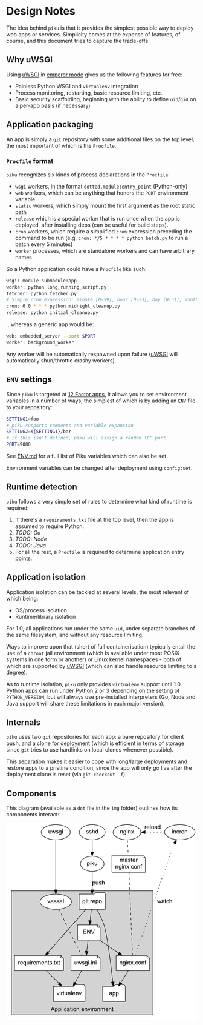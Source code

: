 # Design Notes

The idea behind `piku` is that it provides the simplest possible way to deploy web apps or services. Simplicity comes at the expense of features, of course, and this document tries to capture the trade-offs.

## Why uWSGI

Using [uWSGI][uwsgi] in [emperor mode][emperor] gives us the following features for free:

* Painless Python WSGI and `virtualenv` integration
* Process monitoring, restarting, basic resource limiting, etc.
* Basic security scaffolding, beginning with the ability to define `uid`/`gid` on a per-app basis (if necessary)

## Application packaging

An app is simply a `git` repository with some additional files on the top level, the most important of which is the `Procfile`.

### `Procfile` format

`piku` recognizes six kinds of process declarations in the `Procfile`:

* `wsgi` workers, in the format `dotted.module:entry_point` (Python-only)
* `web` workers, which can be anything that honors the `PORT` environment variable
* `static` workers, which simply mount the first argument as the root static path
* `release` which is a special worker that is run once when the app is deployed, after installing deps (can be useful for build steps).
* `cron` workers, which require a simplified `cron` expression preceding the command to be run (e.g. `cron: */5 * * * * python batch.py` to run a batch every 5 minutes)
* `worker` processes, which are standalone workers and can have arbitrary names

So a Python application could have a `Procfile` like such:

```bash
wsgi: module.submodule:app
worker: python long_running_script.py 
fetcher: python fetcher.py
# Simple cron expression: minute [0-59], hour [0-23], day [0-31], month [1-12], weekday [1-7] (starting Monday, no ranges allowed on any field)
cron: 0 0 * * * python midnight_cleanup.py
release: python initial_cleanup.py
```

...whereas a generic app would be:

```bash
web: embedded_server --port $PORT
worker: background_worker
```

Any worker will be automatically respawned upon failure ([uWSGI][uwsgi] will automatically shun/throttle crashy workers).

## `ENV` settings

Since `piku` is targeted at [12 Factor apps][12f], it allows you to set environment variables in a number of ways, the simplest of which is by adding an `ENV` file to your repository:

```bash
SETTING1=foo
# piku supports comments and variable expansion
SETTING2=${SETTING1}/bar
# if this isn't defined, piku will assign a random TCP port
PORT=9080
```

See [ENV.md](./ENV.md) for a full list of Piku variables which can also be set.

Environment variables can be changed after deployment using `config:set`.

## Runtime detection

`piku` follows a very simple set of rules to determine what kind of runtime is required:

1. If there's a `requirements.txt` file at the top level, then the app is assumed to require Python.
2. _TODO: Go_
3. _TODO: Node_
4. _TODO: Java_
2. For all the rest, a `Procfile` is required to determine application entry points. 


## Application isolation

Application isolation can be tackled at several levels, the most relevant of which being:

* OS/process isolation
* Runtime/library isolation

For 1.0, all applications run under the same `uid`, under separate branches of the same filesystem, and without any resource limiting.

Ways to improve upon that (short of full containerisation) typically entail the use of a `chroot` jail environment (which is available under most POSIX systems in one form or another) or Linux kernel namespaces - both of which are supported by [uWSGI][uwsgi] (which can also handle resource limiting to a degree).

As to runtime isolation, `piku` only provides `virtualenv` support until 1.0. Python apps can run under Python 2 or 3 depending on the setting of `PYTHON_VERSION`, but will always use pre-installed interpreters (Go, Node and Java support will share these limitations in each major version).

## Internals

`piku` uses two `git` repositories for each app: a bare repository for client push, and a clone for deployment (which is efficient in terms of storage since `git` tries to use hardlinks on local clones whenever possible).

This separation makes it easier to cope with long/large deployments and restore apps to a pristine condition, since the app will only go live after the deployment clone is reset (via `git checkout -f`).

## Components

This diagram (available as a `dot` file in the `img` folder) outlines how its components interact:

![](../img/piku.png)

[uwsgi]: https://github.com/unbit/uwsgi
[emperor]: http://uwsgi-docs.readthedocs.org/en/latest/Emperor.html
[12f]: http://12factor.net
